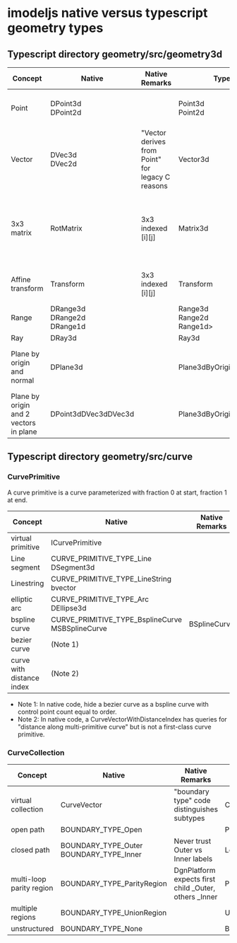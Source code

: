 # imodeljs native versus typescript geometry types

## Typescript directory geometry/src/geometry3d

| Concept                                | Native                               | Native Remarks                                        | Typescript                         | Typescript Remarks                                                 |
| -------------------------------------- | ------------------------------------ | ----------------------------------------------------- | ---------------------------------- | ------------------------------------------------------------------ |
| Point                                  | DPoint3d <br> DPoint2d               |                                                       | Point3d <br> Point2d               | Point, vector share `XYZ` base calss                               |
| Vector                                 | DVec3d <br> DVec2d                   | "Vector derives from Point" <br> for legacy C reasons | Vector3d <Vector2d>                |                                                                    |
| 3x3 matrix                             | RotMatrix                            | 3x3 indexed [i][j]                                    | Matrix3d                           | 3x3 packed as coffs[] in row-major order <br> inverse coffs cached |
| Affine transform                       | Transform                            | 3x3 indexed [i][j]                                    | Transform                          | `origin` and `matrix` are separate members.                        |
| Range                                  | DRange3d <br> DRange2d <br> DRange1d |                                                       | Range3d <br> Range2d <br> Range1d> |                                                                    |
| Ray                                    | DRay3d                               |                                                       | Ray3d                              |                                                                    |
| Plane by origin and normal             | DPlane3d                             |                                                       | Plane3dByOriginAndUnitNormal       | unit normal enforced by create methods                             |
| Plane by origin and 2 vectors in plane | DPoint3dDVec3dDVec3d                 |                                                       | Plane3dByOriginAndVectors          |                                                                    |

## Typescript directory geometry/src/curve

### CurvePrimitive

A curve primitive is a curve parameterized with fraction 0 at start, fraction 1 at end.

| Concept                   | Native                                                 | Native Remarks | Typescript                  | Typescript Remarks |
| ------------------------- | ------------------------------------------------------ | -------------- | --------------------------- | ------------------ |
| virtual primitive         | ICurvePrimitive                                        |                | CurvePrimitive              |                    |
| Line segment              | CURVE_PRIMITIVE_TYPE_Line <br> DSegment3d              |                | LineSegment3d               |                    |
| Linestring                | CURVE_PRIMITIVE_TYPE_LineString <br> bvector<DPoint3d> |                | LineString3d                |                    |
| elliptic arc              | CURVE_PRIMITIVE_TYPE_Arc <br> DEllipse3d               |                | Arc3d                       |                    |
| bspline curve             | CURVE_PRIMITIVE_TYPE_BsplineCurve <br> MSBSplineCurve  | BSplineCurve   |                             |
| bezier curve              | (Note 1)                                               |                | BezierCurve                 |                    |
| curve with distance index | (Note 2)                                               |                | CurveChainWithDistanceIndex |                    |

- Note 1: In native code, hide a bezier curve as a bspline curve with control point count equal to order.
- Note 2: In native code, a CurveVectorWithDistanceIndex has queries for "distance along multi-primitive curve" but is not a first-class curve primitive.

### CurveCollection

| Concept                  | Native                                       | Native Remarks                                          | Typescript      | Typescript Remarks                   |
| ------------------------ | -------------------------------------------- | ------------------------------------------------------- | --------------- | ------------------------------------ |
| virtual collection       | CurveVector                                  | "boundary type" code distinguishes subtypes             | CurveCollection | Derived classes distinguish subtypes |
| open path                | BOUNDARY_TYPE_Open                           |                                                         | Path            |                                      |
| closed path              | BOUNDARY_TYPE_Outer <br> BOUNDARY_TYPE_Inner | Never trust Outer vs Inner labels                       | Loop            |                                      |
| multi-loop parity region | BOUNDARY_TYPE_ParityRegion                   | DgnPlatform expects first child \_Outer, others \_Inner | ParityRegion    | All children must be `Loop`          |
| multiple regions         | BOUNDARY_TYPE_UnionRegion                    |                                                         | UnionRegion     |                                      |
| unstructured             | BOUNDARY_TYPE_None                           |                                                         | BagOfCurves     |                                      |
